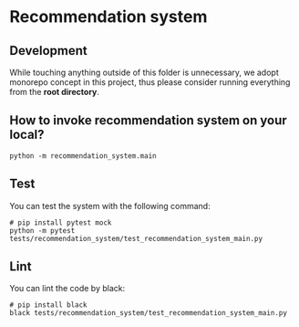# Recommendation system

## Development

While touching anything outside of this folder is unnecessary, we adopt monorepo concept in this project, thus please consider running everything from the **root directory**.

## How to invoke recommendation system on your local?

```
python -m recommendation_system.main
```

## Test

You can test the system with the following command:

```
# pip install pytest mock
python -m pytest tests/recommendation_system/test_recommendation_system_main.py
```

## Lint

You can lint the code by black:

```
# pip install black
black tests/recommendation_system/test_recommendation_system_main.py
```
